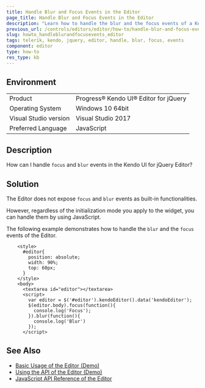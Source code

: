 ```yaml
---
title: Handle Blur and Focus Events in the Editor
page_title: Handle Blur and Focus Events in the Editor
description: "Learn how to handle the blur and the focus events of a Kendo UI Editor."
previous_url: /controls/editors/editor/how-to/handle-blur-and-focus-events, /controls/editors/editor/how-to/appearance/handle-blur-and-focus-events
slug: howto_handleblurandfocusevents_editor
tags: telerik, kendo, jquery, editor, handle, blur, focus, events
component: editor
type: how-to
res_type: kb
---
```


## Environment

<table>
 <tr>
  <td>Product</td>
  <td>Progress® Kendo UI® Editor for jQuery</td>
 </tr>
 <tr>
  <td>Operating System</td>
  <td>Windows 10 64bit</td>
 </tr>
 <tr>
  <td>Visual Studio version</td>
  <td>Visual Studio 2017</td>
 </tr>
 <tr>
  <td>Preferred Language</td>
  <td>JavaScript</td>
 </tr>
</table>

## Description

How can I handle `focus` and `blur` events in the Kendo UI for jQuery Editor?

## Solution

The Editor does not expose `focus` and `blur` events as built-in functionalities.

However, regardless of the initialization mode you apply to the widget, you can handle them by using JavaScript.

The following example demonstrates how to handle the `blur` and the `focus` events of the Editor.

```dojo
    <style>
      #editor{
        position: absolute;
        width: 90%;
        top: 60px;
      }
    </style>
    <body>
      <textarea id="editor"></textarea>
      <script>
        var editor = $('#editor').kendoEditor().data('kendoEditor');
        $(editor.body).focus(function(){
          console.log('Focus');
        }).blur(function(){
          console.log('Blur')
        });
      </script>
```

## See Also

* [Basic Usage of the Editor (Demo)](https://demos.telerik.com/kendo-ui/editor/index)
* [Using the API of the Editor (Demo)](https://demos.telerik.com/kendo-ui/editor/api)
* [JavaScript API Reference of the Editor](/api/javascript/ui/editor)
